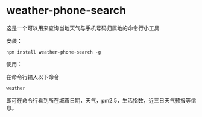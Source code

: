 # weather-phone-search

这是一个可以用来查询当地天气与手机号码归属地的命令行小工具



安装：

```
npm install weather-phone-search -g
```



使用：

在命令行输入以下命令

```
weather
```

即可在命令行看到所在城市日期，天气，pm2.5，生活指数，近三日天气预报等信息。